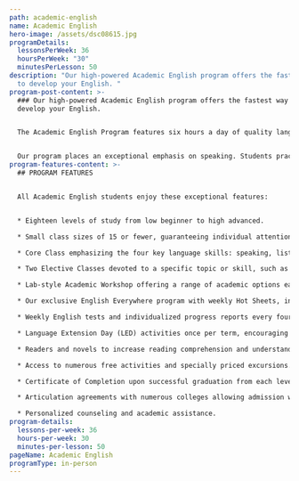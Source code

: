 ```yaml
---
path: academic-english
name: Academic English
hero-image: /assets/dsc08615.jpg
programDetails:
  lessonsPerWeek: 36
  hoursPerWeek: "30"
  minutesPerLesson: 50
description: "Our high-powered Academic English program offers the fastest way
  to develop your English. "
program-post-content: >-
  ### Our high-powered Academic English program offers the fastest way to
  develop your English.


  The Academic English Program features six hours a day of quality language instruction, including a core class, your choice of two electives or one premium test preparation class, and a daily academic workshop. Designed for students who plan to transfer to an American college or university, the program is suitable for any student interested in gaining English fluency as quickly as possible.


  Our program places an exceptional emphasis on speaking. Students practice speaking skills frequently in class, receiving regular guidance and correction from their instructor.
program-features-content: >-
  ## PROGRAM FEATURES


  All Academic English students enjoy these exceptional features:


  * Eighteen levels of study from low beginner to high advanced.

  * Small class sizes of 15 or fewer, guaranteeing individual attention from your teacher.

  * Core Class emphasizing the four key language skills: speaking, listening, reading and writing

  * Two Elective Classes devoted to a specific topic or skill, such as Slang, Business English, American Culture, Public Speaking, Grammar, or Composition. Or One Premium Test Preparation class to prepare for the TOEFL, SAT, or IELTS.

  * Lab-style Academic Workshop offering a range of academic options each week, including Pronunciation Clinics, Conversation Clubs, Homework Labs, Computer Labs, and more.

  * Our exclusive English Everywhere program with weekly Hot Sheets, involving your host family, activity guides and FLS staff in your learning process.

  * Weekly English tests and individualized progress reports every four weeks.

  * Language Extension Day (LED) activities once per term, encouraging students to use English in new settings and contexts.

  * Readers and novels to increase reading comprehension and understanding of American culture (for High Beginner and above).

  * Access to numerous free activities and specially priced excursions.

  * Certificate of Completion upon successful graduation from each level.

  * Articulation agreements with numerous colleges allowing admission without a TOEFL score based on completion of the designated FLS level.

  * Personalized counseling and academic assistance.
program-details:
  lessons-per-week: 36
  hours-per-week: 30
  minutes-per-lesson: 50
pageName: Academic English
programType: in-person
---
```

